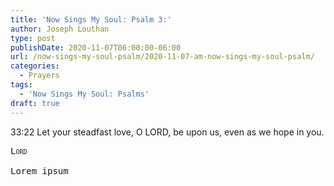 ```yaml
---
title: 'Now Sings My Soul: Psalm 3:'
author: Joseph Louthan
type: post
publishDate: 2020-11-07T06:00:00-06:00
url: /now-sings-my-soul-psalm/2020-11-07-am-now-sings-my-soul-psalm/
categories:
  - Prayers
tags:
  - 'Now Sings My Soul: Psalms'
draft: true
---
```

33:22 Let your steadfast love, O LORD, be upon us, 
      even as we hope in you. 
<pre>
<div style="font-variant: small-caps;">Lord</div>
Lorem ipsum
</pre>

